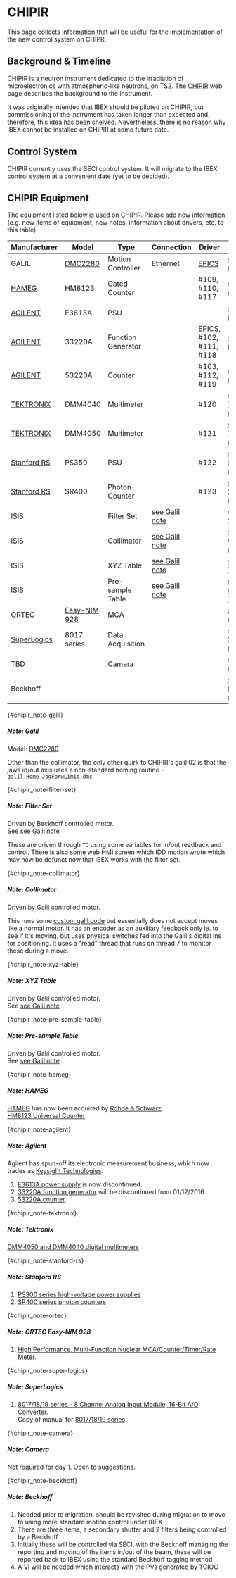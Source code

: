# CHIPIR

This page collects information that will be useful for the implementation of the new control system on CHIPR.
## Background & Timeline ##
CHIPIR is a neutron instrument dedicated to the irradiation of microelectronics with atmospheric-like neutrons, on TS2. The [CHIPIR](https://www.isis.stfc.ac.uk/Pages/Chipir.aspx) web page describes the background to the instrument.

It was originally intended that IBEX should be piloted on CHIPIR, but commissioning of the instrument has taken longer than expected and, therefore, this idea has been shelved.  Nevertheless, there is no reason why IBEX cannot be installed on CHIPIR at some future date.

## Control System ##
CHIPIR currently uses the SECI control system.  It will migrate to the IBEX control system at a convenient date (yet to be decided).

## CHIPIR Equipment ##
The equipment listed below is used on CHIPIR. Please add new information (e.g. new items of equipment, new notes, information about drivers, etc. to this table).

Manufacturer | Model | Type | Connection | Driver | Notes |
------------ | ------------- | ------------- | ------------- | ------------- | -------------------------------------------
GALIL | [DMC2280](http://www.galilmc.com/products/dmc-22x0.php) | Motion Controller | Ethernet | [EPICS](http://www.aps.anl.gov/epics/modules/manufacturer.php#Galil%20Motion%20Control) | [see Galil note](#chipir_note-galil)
[HAMEG](https://www.rohde-schwarz.com/general_information/hameg/rohde-schwarz-company_230166.html) | HM8123 | Gated Counter |  | #109, #110, #117 | [see HAMEG note](#chipir_note-hameg)
[AGILENT](http://www.home.agilent.com/agilent/home.jspx?cc=GB&lc=eng) | E3613A | PSU |  |  | [see Agilent note](#chipir_note-agilent)
[AGILENT](http://www.home.agilent.com/agilent/home.jspx?cc=GB&lc=eng) | 33220A | Function Generator |  | [EPICS](http://www.aps.anl.gov/epics/modules/manufacturer.php#Agilent), #102, #111, #118 | [see Agilent note](#chipir_note-agilent)
[AGILENT](http://www.home.agilent.com/agilent/home.jspx?cc=GB&lc=eng) | 53220A | Counter |  | #103, #112, #119 | [see Agilent note](#chipir_note-agilent)
[TEKTRONIX](http://www.tek.com/digital-multimeter) | DMM4040 | Multimeter |  | #120 | [see Tektronix note](#chipir_note-tektronix)
[TEKTRONIX](http://www.tek.com/digital-multimeter) | DMM4050 | Multimeter |  | #121 | [see Tektronix note](#chipir_note-tektronix)
[Stanford RS](http://www.thinksrs.com/) | PS350 | PSU |  | #122 | [see Stanford RS note](#chipir_note-stanford-rs)
[Stanford RS](http://www.thinksrs.com/) | SR400 | Photon Counter |  | #123 | [see Stanford RS note](#chipir_note-stanford-rs)
ISIS |  | Filter Set | [see Galil note](#chipir_note-galil) |  | [see Filter Set note](#chipir_note-filter-set)
ISIS |  | Collimator | [see Galil note](#chipir_note-galil) |  | [see Collimator note](#chipir_note-collimator)
ISIS |  | XYZ Table | [see Galil note](#chipir_note-galil) |  | [see XYZ Table note](#chipir_note-xyz-table)
ISIS |  | Pre-sample Table | [see Galil note](#chipir_note-galil) |  | [see Pre-sample Table note](#chipir_note-pre-sample-table)
[ORTEC](http://www.ortec-online.com) | [Easy-NIM 928](http://www.ortec-online.com/Solutions/928-EASY-NIM.aspx) | MCA |  |  | [see ORTEC note](#chipir_note-ortec)
[SuperLogics](https://www.superlogics.com) | 8017 series | Data Acquisition |  |  | [see SuperLogics note](#chipir_note-super-logics)
TBD  |  | Camera |  |  | [see Camera note](#chipir_note-camera)
Beckhoff | | | | | [see Beckhoff note](#chipir_note-beckhoff)

{#chipir_note-galil}
##### Note: Galil #####
Model: [DMC2280](http://www.galilmc.com/products/dmc-22x0.php)

Other than the collimator, the only other quirk to CHIPIR's galil 02 is that the jaws in/out axis uses a non-standard homing routine - [`galil_Home_JogForwLimit.dmc`](https://github.com/ISISComputingGroup/EPICS-galil/pull/79/files#diff-64af6fffc6cf1ad849a8685d6848ae66746109ac8457de498d3fa758491681e1)

{#chipir_note-filter-set}
##### Note: Filter Set #####
Driven by Beckhoff controlled motor.<br>
See [see Galil note](#chipir_note-galil)

These are driven through `TC` using some variables for in/out readback and control. There is also some web HMI screen which IDD motion wrote which may now be defunct now that IBEX works with the filter set. 

{#chipir_note-collimator}
##### Note: Collimator #####
Driven by Galil controlled motor.<br>

This runs some [custom galil code](https://github.com/ISISComputingGroup/EPICS-galil/blob/master/GalilSup/Db/galil_CHIPIR_Collimator.dmc) but essentially does not accept moves like a normal motor. it has an encoder as an auxiliary feedback only ie. to see if it's moving, but uses physical switches fed into the Galil's digital ins for positioning. It uses a "read" thread that runs on thread 7 to monitor these during a move. 

{#chipir_note-xyz-table}
##### Note: XYZ Table #####
Driven by Galil controlled motor.<br>
See [see Galil note](#chipir_note-galil)

{#chipir_note-pre-sample-table}
##### Note: Pre-sample Table #####
Driven by Galil controlled motor.<br>
See [see Galil note](#chipir_note-galil)

{#chipir_note-hameg}
##### Note: HAMEG #####
[HAMEG](https://www.rohde-schwarz.com/general_information/hameg/rohde-schwarz-company_230166.html) has now been acquired by [Rohde & Schwarz](https://www.rohde-schwarz.com).<br>
[HM8123 Universal Counter](https://www.rohde-schwarz.com/product/hm8123-productstartpage_63493-44102.html)

{#chipir_note-agilent}
##### Note: Agilent #####
Agilent has spun-off its electronic measurement business, which now trades as [Keysight Technologies](http://www.keysight.com/main/home.jspx?cc=GB&lc=eng).<br>

1. [E3613A power supply](http://www.keysight.com/en/pd-838240-pn-E3610A/30w-power-supply-8v-3a-or-15v-2a?cc=GB&lc=eng&lsrch=true&searchT=E3613A) is now discontinued.
1. [33220A function generator](http://www.keysight.com/en/pd-127539-pn-33220A/function-arbitrary-waveform-generator-20-mhz?cc=GB&lc=eng&lsrch=true&searchT=33220A) will be discontinued from 01/12/2016.
1. [53220A counter](http://www.keysight.com/en/pd-1893411-pn-53220A/350-mhz-universal-frequency-counter-timer-12-digits-s-100-ps?nid=-33609.959903.00&cc=GB&lc=eng).

{#chipir_note-tektronix}
##### Note: Tektronix #####
[DMM4050 and DMM4040 digital multimeters](https://uk.tek.com/datasheet/dmm4050-4040-digital-multimeter)

{#chipir_note-stanford-rs}
##### Note: Stanford RS #####

1. [PS300 series high-voltage power supplies](http://www.thinksrs.com/products/PS300.htm)
2. [SR400 series photon counters](http://www.thinksrs.com/products/SR400.htm)

{#chipir_note-ortec}
##### Note: ORTEC Easy-NIM 928 #####
1. [High Performance, Multi-Function Nuclear MCA/Counter/Timer/Rate Meter](https://www.ortec-online.com/products/electronics/multichannel-analyzers-mca/basic-analog/928).

{#chipir_note-super-logics}
##### Note: SuperLogics #####
1. [8017/18/19 series - 8 Channel Analog Input Module, 16-Bit A/D Converter](https://www.superlogics.com/data-acquisition-99/data-acq-analog-input/analog-input-rs485/8017.html).<br>
Copy of manual for [8017/18/19 series](http://www.facilities.rl.ac.uk/isis/computing/ICPdiscussions/Chipir/Manuals%20for%20Equipment/Superlogics_8019R.pdf).

{#chipir_note-camera}
##### Note: Camera #####
Not required for day 1. Open to suggestions.

{#chipir_note-beckhoff}
##### Note: Beckhoff ####
1. Needed prior to migration, should be revisited during migration to move to using more standard motion control under IBEX
1. There are three items, a secondary shutter and 2 filters being controlled by a Beckhoff
1. Initially these will be controlled via SECI, with the Beckhoff managing the reporting and moving of the items in/out of the beam, these will be reported back to IBEX using the standard Beckhoff tagging method
1. A VI will be needed which interacts with the PVs generated by TCIOC


